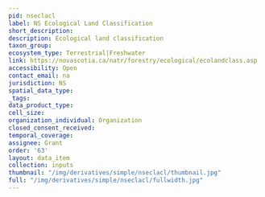 ```yaml
---
pid: nseclacl
label: NS Ecological Land Classification
short_description: 
description: Ecological land classification
taxon_group: 
ecosystem_type: Terrestrial|Freshwater
link: https://novascotia.ca/natr/forestry/ecological/ecolandclass.asp
accessibility: Open
contact_email: na
jurisdiction: NS
spatial_data_type: 
_tags: 
data_product_type: 
cell_size: 
organization_individual: Organization
closed_consent_received: 
temporal_coverage: 
assignee: Grant
order: '63'
layout: data_item
collection: inputs
thumbnail: "/img/derivatives/simple/nseclacl/thumbnail.jpg"
full: "/img/derivatives/simple/nseclacl/fullwidth.jpg"
---
```

